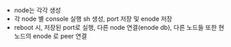 - node는 각각 생성
- 각 node 별 console 실행 sh 생성, port 저장 및 enode 저장
- reboot 시, 저장된 port로 실행, 다른 node 연결(enode db), 다른 노드들 또한 현 노드의 enode 로 peer 연결  